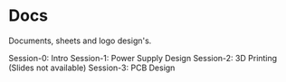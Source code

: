 # Docs
Documents, sheets and logo design's. 


Session-0: Intro
Session-1: Power Supply Design
Session-2: 3D Printing (Slides not available)
Session-3: PCB Design 
